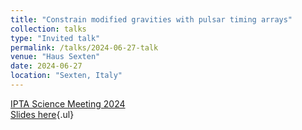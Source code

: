 ```yaml
---
title: "Constrain modified gravities with pulsar timing arrays"
collection: talks
type: "Invited talk"
permalink: /talks/2024-06-27-talk
venue: "Haus Sexten"
date: 2024-06-27
location: "Sexten, Italy"
---
```


[IPTA Science Meeting 2024](https://indico.itp.ac.cn/event/198/overview)\
[Slides here](./slides/2024-06-27-talk.pdf){.ul}
